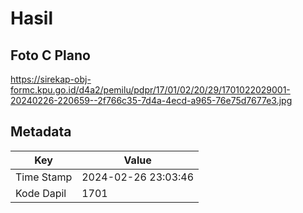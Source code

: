 # Hasil

## Foto C Plano

https://sirekap-obj-formc.kpu.go.id/d4a2/pemilu/pdpr/17/01/02/20/29/1701022029001-20240226-220659--2f766c35-7d4a-4ecd-a965-76e75d7677e3.jpg


## Metadata

| Key        | Value               |
| ---------- | ------------------- |
| Time Stamp | 2024-02-26 23:03:46 |
| Kode Dapil | 1701                |



